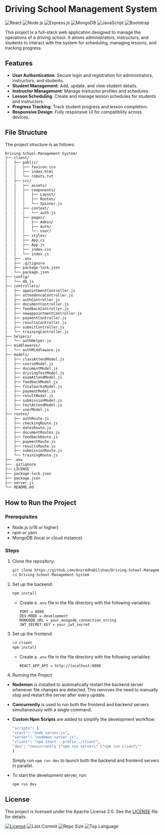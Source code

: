 # Driving School Management System

![React](https://img.shields.io/badge/React-20232A?style=flat&logo=react&logoColor=61DAFB)
![Node.js](https://img.shields.io/badge/Node.js-339933?style=flat&logo=nodedotjs&logoColor=white)
![Express.js](https://img.shields.io/badge/Express.js-000000?style=flat&logo=express&logoColor=white)
![MongoDB](https://img.shields.io/badge/MongoDB-47A248?style=flat&logo=mongodb&logoColor=white)
![JavaScript](https://img.shields.io/badge/JavaScript-F7DF1E?style=flat&logo=javascript&logoColor=black)
![Bootstrap](https://img.shields.io/badge/Bootstrap-7952B3?style=flat&logo=bootstrap&logoColor=white)

This project is a full-stack web application designed to manage the operations of a driving school. It allows administrators, instructors, and students to interact with the system for scheduling, managing lessons, and tracking progress.

## Features

- **User Authentication**: Secure login and registration for administrators, instructors, and students.
- **Student Management**: Add, update, and view student details.
- **Instructor Management**: Manage instructor profiles and schedules.
- **Lesson Scheduling**: Create and manage lesson schedules for students and instructors.
- **Progress Tracking**: Track student progress and lesson completion.
- **Responsive Design**: Fully responsive UI for compatibility across devices.

## File Structure

The project structure is as follows:

```bash
Driving-School-Management-System/
├── client/
│   ├── public/
│   │   ├── favicon.ico
│   │   ├── index.html
│   │   └── robots.txt
│   ├── src/
│   │   ├── assets/
│   │   ├── components/
│   │   │   ├── Layout/
│   │   │   ├── Routes/
│   │   │   └── Spinner.js
│   │   ├── context/
│   │   │   └── auth.js
│   │   ├── pages/
│   │   │   ├── Admin/
│   │   │   ├── Auth/
│   │   │   └── user/
│   │   ├── styles/
│   │   ├── App.cs
│   │   ├── App.js
│   │   ├── index.css
│   │   └── index.js
│   ├── .env
│   ├── .gitignore
│   ├── package-lock.json
│   └── package.json
├── config/
│   └── db.js
├── controllers/
│   ├── appointmentController.js
│   ├── attendenceController.js
│   ├── authController.js
│   ├── documentController.js
│   ├── feedbackController.js
│   ├── newappointmentController.js
│   ├── paymentController.js
│   ├── resultsController.js
│   ├── submitController.js
│   └── trainingController.js
├── helpers/
│   └── authHelper.js
├── middlewares/
│   └── authMiddleware.js
├── models/
│   ├── classAttendModel.js
│   ├── courseModel.js
│   ├── documentModel.js
│   ├── drivingTestModel.js
│   ├── examAttendModel.js
│   ├── feedbackModel.js
│   ├── finalmarksModel.js
│   ├── paymentModel.js
│   ├── resultModel.js
│   ├── submissionModel.js
│   ├── testAttendModel.js
│   └── userModel.js
├── routes/
│   ├── authRoute.js
│   ├── checkingRoute.js
│   ├── datesRoute.js
│   ├── documentRoutes.js
│   ├── feedbackRoute.js
│   ├── paymentRoute.js
│   ├── resultsRoute.js
│   ├── submissionRoute.js
│   └── trainingRoute.js
├── .env
├── .gitignore
├── LICENSE
├── package-lock.json
├── package.json
├── server.js
└── README.md
```

## How to Run the Project

### Prerequisites

- Node.js (v16 or higher)
- npm or yarn
- MongoDB (local or cloud instance)

### Steps

1. Clone the repository:

   ```bash
   git clone https://github.com/AnuradhaDilshan/Driving-School-Management-System
   cd Driving-School-Management-System
   ```

2. Set up the backend:

   ```bash
   npm install
   ```

   - Create a `.env` file in the file directory with the following variables:
     ```env
     PORT = 8080
     DEV_MODE = development
     MONGODB_URL = your_mongodb_connection_string
     JWT_SECRET_KEY = your_jwt_secret
     ```

3. Set up the frontend:

   ```bash
   cd client
   npm install
   ```

   - Create a `.env` file in the file directory with the following variables:
     ```env
     REACT_APP_API = http://localhost:8080
     ```

4. Running the Project

- **Nodemon** is installed to automatically restart the backend server whenever file changes are detected. This removes the need to manually stop and restart the server after every update.

- **Concurrently** is used to run both the frontend and backend servers simultaneously with a single command.

- **Custom Npm Scripts** are added to simplify the development workflow:

  ```bash
  "scripts": {
  "start": "node server.js",
  "server": "nodemon server.js",
  "client": "npm start --prefix ./client",
  "dev": "concurrently \"npm run server\" \"npm run client\""
  }
  ```

  Simply run `npm run dev` to launch both the backend and frontend servers in parallel.

- To start the development server, run:

  ```bash
  npm run dev
  ```

## License

This project is licensed under the Apache License 2.0. See the [LICENSE](./LICENSE) file for details.

[![License](https://img.shields.io/badge/License-Apache%202.0-blue.svg)](https://opensource.org/licenses/Apache-2.0)
![Last Commit](https://img.shields.io/github/last-commit/AnuradhaDilshan/Medium-To-React-App)
![Repo Size](https://img.shields.io/github/repo-size/AnuradhaDilshan/Medium-To-React-App)
![Top Language](https://img.shields.io/github/languages/top/AnuradhaDilshan/Medium-To-React-App)
